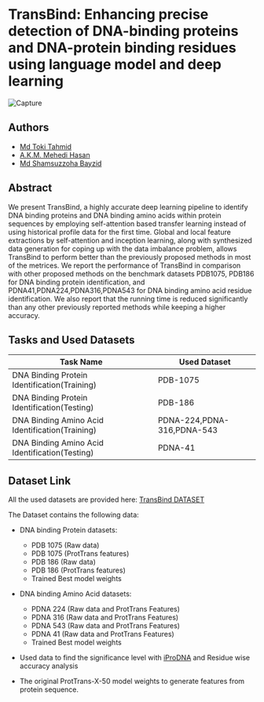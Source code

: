 
# TransBind: Enhancing precise detection of DNA-binding proteins and DNA-protein binding residues using language model and deep learning


![Capture](https://github.com/TokiTahmid64/ATLASS/assets/44304799/dc68c23c-c208-42b1-96f7-0aabed10b6e0)


## Authors

- [Md Toki Tahmid](https://scholar.google.com/citations?user=Oc81Bm8AAAAJ&hl=en)
- [A.K.M. Mehedi Hasan](https://www.researchgate.net/profile/Akmmehedi-Hasan)
- [Md Shamsuzzoha Bayzid](https://scholar.google.com/citations?hl=en&user=h2vHz3wAAAAJ)



## Abstract

We present TransBind, a highly accurate deep learning pipeline to identify DNA binding proteins and DNA binding amino acids within protein sequences by employing self-attention based transfer learning instead of using historical profile data for the first time. Global and local feature extractions by self-attention and inception learning, along with synthesized data generation for coping up with the data imbalance problem, allows TransBind to perform better than the previously proposed methods in most of the metrices. We report the performance of TransBind in comparison with other proposed methods on the benchmark datasets PDB1075, PDB186 for DNA binding protein identification, and PDNA41,PDNA224,PDNA316,PDNA543 for DNA binding amino acid residue identification. We also report that the running time is reduced significantly than any other previously reported methods while keeping a higher accuracy. 


## Tasks and Used Datasets

| Task Name             | Used Dataset                                                                
| ----------------- | ------------------------------------------------------------------ |
| DNA Binding Protein Identification(Training) | PDB-1075 |
| DNA Binding Protein Identification(Testing) | PDB-186 |
| DNA Binding Amino Acid Identification(Training) | PDNA-224,PDNA-316,PDNA-543 |
| DNA Binding Amino Acid Identification(Testing) | PDNA-41 |



## Dataset Link

All the used datasets are provided here:
[TransBind DATASET](https://drive.google.com/drive/folders/13dZsgurLKU8wR0YVdfzMX_GImqkqxgCW?usp=sharing)

The Dataset contains the following data:

- DNA binding Protein datasets:
    - PDB 1075 (Raw data)
    - PDB 1075 (ProtTrans features)
    - PDB 186 (Raw data)
    - PDB 186 (ProtTrans features)
    - Trained Best model weights

- DNA binding Amino Acid datasets:
    - PDNA 224 (Raw data and ProtTrans Features)
    - PDNA 316 (Raw data and ProtTrans Features)
    - PDNA 543 (Raw data and ProtTrans Features)
    - PDNA 41 (Raw data and ProtTrans Features)
    - Trained Best model weights
- Used data to find the significance level with [iProDNA](https://pubmed.ncbi.nlm.nih.gov/31881828/) and Residue wise accuracy analysis
- The original ProtTrans-X-50 model weights to generate features from protein sequence.

